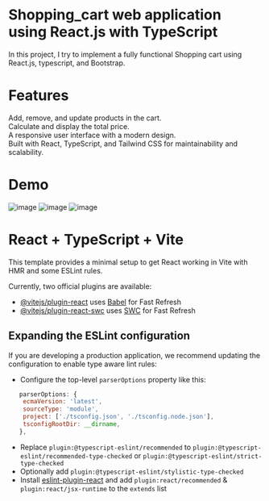 # Shopping_cart web application using React.js with TypeScript
In this project, I try to implement a fully functional Shopping cart using React.js, typescript, and Bootstrap.


# Features
Add, remove, and update products in the cart.\
Calculate and display the total price.\
A responsive user interface with a modern design.\
Built with React, TypeScript, and Tailwind CSS for maintainability and scalability.
# Demo
![image](https://github.com/KhushbuNavdiwala/Shopping_cart/assets/77695748/31dcd9a4-3a20-4036-a76a-83aabf16ff54)
![image](https://github.com/KhushbuNavdiwala/Shopping_cart/assets/77695748/8b89fd0c-0a11-481b-978d-74ddca9f1177)
![image](https://github.com/KhushbuNavdiwala/Shopping_cart/assets/77695748/3370325b-2523-444f-a642-00c5ca477a6b)




# React + TypeScript + Vite

This template provides a minimal setup to get React working in Vite with HMR and some ESLint rules.

Currently, two official plugins are available:

- [@vitejs/plugin-react](https://github.com/vitejs/vite-plugin-react/blob/main/packages/plugin-react/README.md) uses [Babel](https://babeljs.io/) for Fast Refresh
- [@vitejs/plugin-react-swc](https://github.com/vitejs/vite-plugin-react-swc) uses [SWC](https://swc.rs/) for Fast Refresh

## Expanding the ESLint configuration

If you are developing a production application, we recommend updating the configuration to enable type aware lint rules:

- Configure the top-level `parserOptions` property like this:

```js
   parserOptions: {
    ecmaVersion: 'latest',
    sourceType: 'module',
    project: ['./tsconfig.json', './tsconfig.node.json'],
    tsconfigRootDir: __dirname,
   },
```

- Replace `plugin:@typescript-eslint/recommended` to `plugin:@typescript-eslint/recommended-type-checked` or `plugin:@typescript-eslint/strict-type-checked`
- Optionally add `plugin:@typescript-eslint/stylistic-type-checked`
- Install [eslint-plugin-react](https://github.com/jsx-eslint/eslint-plugin-react) and add `plugin:react/recommended` & `plugin:react/jsx-runtime` to the `extends` list
